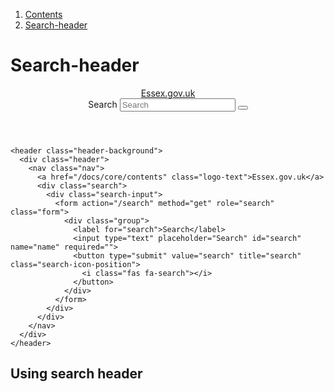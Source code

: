 <div class="breadcrumbs">
  <ol>
    <li><a href="/docs/core/contents">Contents</a></li>
    <li><a href="#">Search-header</a></li>
  </ol>
</div>

# Search-header

<header class="header-background">
  <div class="header">
    <nav class="nav">
      <a href="/docs/core/contents" class="logo-text">Essex.gov.uk</a>
      <div class="search">
        <div class="search-input">
          <form action="/search" method="get" role="search" class="form">
            <div class="group">
              <label for="search">Search</label>
              <input type="text" placeholder="Search" id="search" name="name" required="">
              <button type="submit" value="search" title="search" class="search-icon-position">
                <i class="fas fa-search"></i>
              </button>
            </div>
          </form>
        </div>
      </div>
    </nav>
  </div>
</header>

    <header class="header-background">
      <div class="header">
        <nav class="nav">
          <a href="/docs/core/contents" class="logo-text">Essex.gov.uk</a>
          <div class="search">
            <div class="search-input">
              <form action="/search" method="get" role="search" class="form">
                <div class="group">
                  <label for="search">Search</label>
                  <input type="text" placeholder="Search" id="search" name="name" required="">
                  <button type="submit" value="search" title="search" class="search-icon-position">
                    <i class="fas fa-search"></i>
                  </button>
                </div>
              </form>
            </div>
          </div>
        </nav>
      </div>
    </header>



## Using search header
